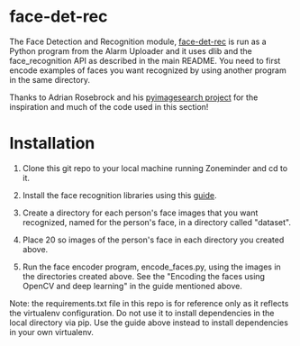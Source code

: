 # face-det-rec
The Face Detection and Recognition module, [face-det-rec](https://github.com/goruck/smart-zoneminder/tree/master/face-det-rec) is run as a Python program from the Alarm Uploader and it uses dlib and the face_recognition API as described in the main README. You need to first encode examples of faces you want recognized by using another program in the same directory.

Thanks to Adrian Rosebrock and his [pyimagesearch project](https://www.pyimagesearch.com/) for the inspiration and much of the code used in this section!

# Installation
1. Clone this git repo to your local machine running Zoneminder and cd to it.

2. Install the face recognition libraries using this [guide](https://www.pyimagesearch.com/2018/06/18/face-recognition-with-opencv-python-and-deep-learning/).

2. Create a directory for each person's face images that you want recognized, named for the person's face, in a directory called "dataset". 

3. Place 20 so images of the person's face in each directory you created above.

4. Run the face encoder program, encode_faces.py, using the images in the directories created above. See the "Encoding the faces using OpenCV and deep learning" in the guide mentioned above. 

Note: the requirements.txt file in this repo is for reference only as it reflects the virtualenv configuration. Do not use it to install dependencies in the local directory via pip. Use the guide above instead to install dependencies in your own virtualenv. 